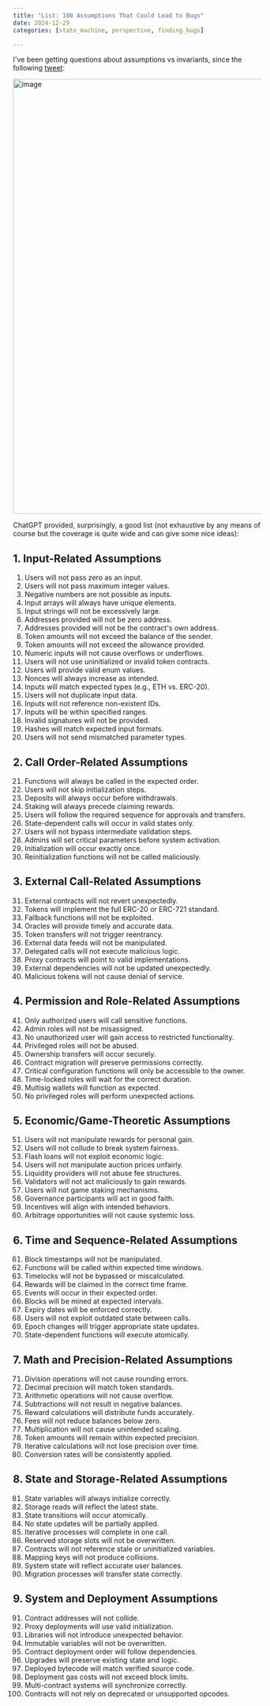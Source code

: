 ```yaml
---
title: "List: 100 Assumptions That Could Lead to Bugs"
date: 2024-12-29
categories: [state_machine, perspective, finding_bugs]

---
```


I've been getting questions about assumptions vs invariants, since the following [tweet](https://x.com/BowTiedDravee/status/1872445723985539427):

<img width="880" alt="image" src="https://github.com/user-attachments/assets/9e333a44-af97-4e6c-a901-e1a3459b4ac0" />

ChatGPT provided, surprisingly, a good list (not exhaustive by any means of course but the coverage is quite wide and can give some nice ideas):

## 1. Input-Related Assumptions
1. Users will not pass zero as an input.
2. Users will not pass maximum integer values.
3. Negative numbers are not possible as inputs.
4. Input arrays will always have unique elements.
5. Input strings will not be excessively large.
6. Addresses provided will not be zero address.
7. Addresses provided will not be the contract's own address.
8. Token amounts will not exceed the balance of the sender.
9. Token amounts will not exceed the allowance provided.
10. Numeric inputs will not cause overflows or underflows.
11. Users will not use uninitialized or invalid token contracts.
12. Users will provide valid enum values.
13. Nonces will always increase as intended.
14. Inputs will match expected types (e.g., ETH vs. ERC-20).
15. Users will not duplicate input data.
16. Inputs will not reference non-existent IDs.
17. Inputs will be within specified ranges.
18. Invalid signatures will not be provided.
19. Hashes will match expected input formats.
20. Users will not send mismatched parameter types.

## 2. Call Order-Related Assumptions
21. Functions will always be called in the expected order.
22. Users will not skip initialization steps.
23. Deposits will always occur before withdrawals.
24. Staking will always precede claiming rewards.
25. Users will follow the required sequence for approvals and transfers.
26. State-dependent calls will occur in valid states only.
27. Users will not bypass intermediate validation steps.
28. Admins will set critical parameters before system activation.
29. Initialization will occur exactly once.
30. Reinitialization functions will not be called maliciously.

## 3. External Call-Related Assumptions
31. External contracts will not revert unexpectedly.
32. Tokens will implement the full ERC-20 or ERC-721 standard.
33. Fallback functions will not be exploited.
34. Oracles will provide timely and accurate data.
35. Token transfers will not trigger reentrancy.
36. External data feeds will not be manipulated.
37. Delegated calls will not execute malicious logic.
38. Proxy contracts will point to valid implementations.
39. External dependencies will not be updated unexpectedly.
40. Malicious tokens will not cause denial of service.

## 4. Permission and Role-Related Assumptions
41. Only authorized users will call sensitive functions.
42. Admin roles will not be misassigned.
43. No unauthorized user will gain access to restricted functionality.
44. Privileged roles will not be abused.
45. Ownership transfers will occur securely.
46. Contract migration will preserve permissions correctly.
47. Critical configuration functions will only be accessible to the owner.
48. Time-locked roles will wait for the correct duration.
49. Multisig wallets will function as expected.
50. No privileged roles will perform unexpected actions.

## 5. Economic/Game-Theoretic Assumptions
51. Users will not manipulate rewards for personal gain.
52. Users will not collude to break system fairness.
53. Flash loans will not exploit economic logic.
54. Users will not manipulate auction prices unfairly.
55. Liquidity providers will not abuse fee structures.
56. Validators will not act maliciously to gain rewards.
57. Users will not game staking mechanisms.
58. Governance participants will act in good faith.
59. Incentives will align with intended behaviors.
60. Arbitrage opportunities will not cause systemic loss.

## 6. Time and Sequence-Related Assumptions
61. Block timestamps will not be manipulated.
62. Functions will be called within expected time windows.
63. Timelocks will not be bypassed or miscalculated.
64. Rewards will be claimed in the correct time frame.
65. Events will occur in their expected order.
66. Blocks will be mined at expected intervals.
67. Expiry dates will be enforced correctly.
68. Users will not exploit outdated state between calls.
69. Epoch changes will trigger appropriate state updates.
70. State-dependent functions will execute atomically.

## 7. Math and Precision-Related Assumptions
71. Division operations will not cause rounding errors.
72. Decimal precision will match token standards.
73. Arithmetic operations will not cause overflow.
74. Subtractions will not result in negative balances.
75. Reward calculations will distribute funds accurately.
76. Fees will not reduce balances below zero.
77. Multiplication will not cause unintended scaling.
78. Token amounts will remain within expected precision.
79. Iterative calculations will not lose precision over time.
80. Conversion rates will be consistently applied.

## 8. State and Storage-Related Assumptions
81. State variables will always initialize correctly.
82. Storage reads will reflect the latest state.
83. State transitions will occur atomically.
84. No state updates will be partially applied.
85. Iterative processes will complete in one call.
86. Reserved storage slots will not be overwritten.
87. Contracts will not reference stale or uninitialized variables.
88. Mapping keys will not produce collisions.
89. System state will reflect accurate user balances.
90. Migration processes will transfer state correctly.

## 9. System and Deployment Assumptions
91. Contract addresses will not collide.
92. Proxy deployments will use valid initialization.
93. Libraries will not introduce unexpected behavior.
94. Immutable variables will not be overwritten.
95. Contract deployment order will follow dependencies.
96. Upgrades will preserve existing state and logic.
97. Deployed bytecode will match verified source code.
98. Deployment gas costs will not exceed block limits.
99. Multi-contract systems will synchronize correctly.
100. Contracts will not rely on deprecated or unsupported opcodes.
